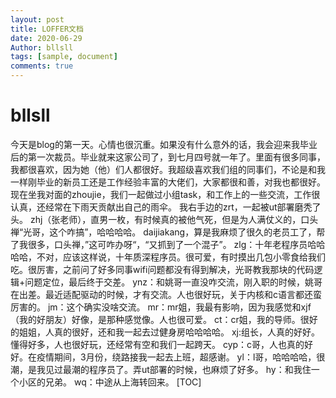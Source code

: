 ```yaml
---
layout: post
title: LOFFER文档
date: 2020-06-29
Author: bllsll
tags: [sample, document]
comments: true
--- 
```


# bllsll

今天是blog的第一天。心情也很沉重。如果没有什么意外的话，我会迎来我毕业后的第一次裁员。毕业就来这家公司了，到七月四号就一年了。里面有很多同事，我都很喜欢，因为她（他）们人都很好。我超级喜欢我们组的同事们，不论是和我一样刚毕业的新员工还是工作经验丰富的大佬们，大家都很和善，对我也都很好。
现在坐我对面的zhoujie，我们一起做过小组task，和工作上的一些交流，工作很认真，还经常在下雨天贡献出自己的雨伞。
我右手边的zrt，一起被ut部署磨秃了头。
zhj（张老师），直男一枚，有时候真的被他气死，但是为人满仗义的，口头禅“光哥，这个咋搞”，哈哈哈哈。
daijiakang，算是我麻烦了很久的老员工了，帮了我很多，口头禅，”这可咋办呀“，“又抓到了一个混子”。
zlg：十年老程序员哈哈哈哈，不对，应该这样说，十年质深程序员。很可爱，有时摸出几包小零食给我们吃。很厉害，之前问了好多同事wifi问题都没有得到解决，光哥教我那块的代码逻辑+问题定位，最后终于交差。
ynz：和姚哥一直没咋交流，刚入职的时候，姚哥在出差。最近适配驱动的时候，才有交流。人也很好玩，关于内核和c语言都还蛮厉害的。
jm：这个确实没啥交流。
mr：mr姐，我最有影响，因为我感觉和xjf（我的好朋友）好像，是那种感觉像。人也很可爱。
ct：cr姐，我的导师。很好的姐姐，人真的很好，还和我一起去过健身房哈哈哈哈。
xj:组长，人真的好好。懂得好多，人也很好玩，还经常有空和我们一起跨天。
cyp：c哥，人也真的好好。在疫情期间，3月份，绕路接我一起去上班，超感谢。
yl：l哥，哈哈哈哈，很潮，是我见过最潮的程序员了。弄ut部署的时候，也麻烦了好多。
hy：和我住一个小区的兄弟。
wq：中途从上海转回来。
[TOC]


